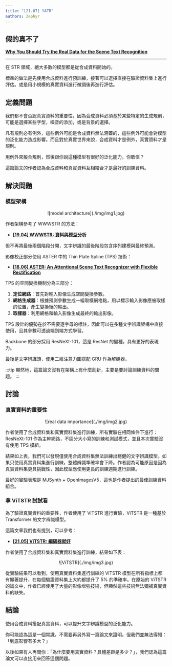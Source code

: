 ```yaml
---
title: "[21.07] YATR"
authors: Zephyr
---
```


## 假的真不了

[**Why You Should Try the Real Data for the Scene Text Recognition**](https://arxiv.org/abs/2107.13938)

---

在 STR 領域，絕大多數的模型都是從合成資料開始的。

標準的做法是先使用合成資料進行預訓練，接著可以選擇直接在驗證資料集上進行評估。或是用小規模的真實資料進行微調後再進行評估。

## 定義問題

我們都不會否認真實資料的重要性，因為合成資料必須基於某些特定的生成規則，可能是選擇某些字型，噪音的添加，或是背景的選擇。

凡有規則必有例外，這些例外可能是合成資料無法涵蓋的，這些例外可能會對模型的泛化能力造成影響。而且對於真實世界來說，合成資料才是例外，真實資料才是規則。

用例外來擬合規則，然後跟你說這種模型有很好的泛化能力，你敢信？

這篇論文的作者認為合成資料和真實資料互相結合才是最好的訓練資料。

## 解決問題

### 模型架構

<div align="center">
<figure style={{"width": "80%"}}>
![model architecture](./img/img1.jpg)
</figure>
</div>

作者架構參考了 WWWSTR 的方法：

- [**[19.04] WWWSTR: 資料與模型分析**](../1904-wwwstr/index.md)

但不再將最後兩個階段分開，文字辨識的最後階段包含序列建模與最終預測。

影像校正部分使用 ASTER 中的 Thin Plate Spline (TPS) 技術：

- [**[18.06] ASTER: An Attentional Scene Text Recognizer with Flexible Rectification**](https://ieeexplore.ieee.org/document/8395027)

TPS 的空間變換機制分為三部分：

1. **定位網路**：首先對輸入影像生成空間變換參數。
2. **網格生成器**：根據預測參數生成一組取樣網格點，用以標示輸入影像應被取樣的位置，產生變換後的輸出。
3. **取樣器**：利用網格和輸入影像生成最終的輸出影像。

TPS 設計的優勢在於不需要逐字母的標註，因此可以在多種文字辨識架構中直接使用，且其參數可透過端到端方式學習。

Backbone 的部分採用 ResNeXt-101，這是 ResNet 的變種，具有更好的表現力。

最後是文字辨識頭，使用二維注意力圖搭配 GRU 作為解碼器。

:::tip
顯然地，這篇論文沒有在架構上有什麼創新，主要是要討論訓練資料的問題。
:::

## 討論

### 真實資料的重要性

<div align="center">
<figure style={{"width": "80%"}}>
![real data importance](./img/img2.jpg)
</figure>
</div>

作者使用了合成資料集和真實資料集進行訓練，所有實驗在相同條件下進行：ResNeXt-101 作為主幹網路，不區分大小寫的訓練和測試模式，並且本次實驗沒有使用 TPS 模組。

結果如上表，我們可以發現僅使用合成資料集無法訓練出穩健的文字辨識模型。如果只使用真實資料集進行訓練，整體辨識準確率會下降。作者認為可能原因是因為真實資料集更具挑戰性，因此模型應使用更長的訓練週期進行訓練。

最好的實驗表現是 MJSynth + OpenImagesV5，這也是作者提出的最佳訓練資料組合。

### 拿 ViTSTR 試試看

為了驗證真實資料的重要性，作者使用了 ViTSTR 進行實驗，ViTSTR 是一種基於 Transformer 的文字辨識模型。

這篇文章我們也有提到，可以參考：

- [**[21.05] ViTSTR: 編碼器就好**](../2105-vitstr/index.md)

作者使用了合成資料集和真實資料集進行訓練，結果如下表：

<div align="center">
<figure style={{"width": "80%"}}>
![ViTSTR](./img/img3.jpg)
</figure>
</div>

從實驗結果可以看到，使用真實資料集進行訓練的 ViTSTR 模型在所有指標上都有顯著提升，在每個驗證資料集上大約都提升了 5% 的準確率。在原始的 ViTSTR 的論文中，作者已經使用了大量的影像增強技術，但顯然這些技術無法彌補真實資料的缺失。

## 結論

使用合成資料搭配真實資料，可以提升文字辨識模型的泛化能力。

你可能認為這是一個常識，不需要再另外寫一篇論文來證明。但我們並無法得知：「到底影響有多大？」

以後如果有人再問你：「為什麼要用真實資料？具體差距是多少？」，我們認為這篇論文可以直接用來回答這個問題。
